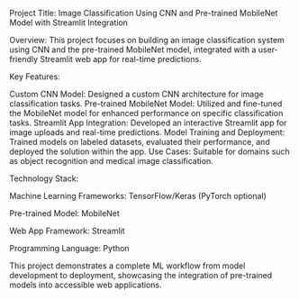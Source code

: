 Project Title: Image Classification Using CNN and Pre-trained MobileNet Model with Streamlit Integration

Overview:
This project focuses on building an image classification system using CNN and the pre-trained MobileNet model, integrated with a user-friendly Streamlit web app for real-time predictions.

Key Features:

Custom CNN Model: Designed a custom CNN architecture for image classification tasks.
Pre-trained MobileNet Model: Utilized and fine-tuned the MobileNet model for enhanced performance on specific classification tasks.
Streamlit App Integration: Developed an interactive Streamlit app for image uploads and real-time predictions.
Model Training and Deployment: Trained models on labeled datasets, evaluated their performance, and deployed the solution within the app.
Use Cases: Suitable for domains such as object recognition and medical image classification.

Technology Stack:

Machine Learning Frameworks: TensorFlow/Keras (PyTorch optional)

Pre-trained Model: MobileNet

Web App Framework: Streamlit

Programming Language: Python

This project demonstrates a complete ML workflow from model development to deployment, showcasing the integration of pre-trained models into accessible web applications.
